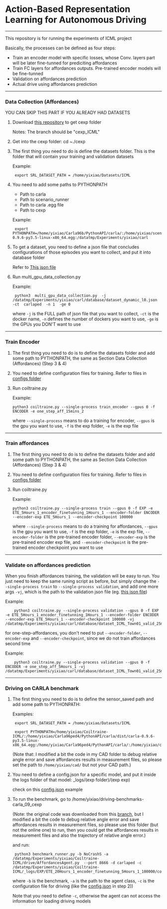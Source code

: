 # Action-Based Representation Learning for Autonomous Driving

-------------------------------------------------------------
This repository is for running the experiments of ICML project

Basically, the processes can be defined as four steps:

 * Train an encoder model with specific losses, whose Conv. layers part will be later fine-tunned for prediciting affordances
 * Train FC layers for affordances outputs. Pre-trained encoder models will be fine-tunned
 * Validation on affordances prediction
 * Actual drive using affordances prediction


-------------------------------------------------------------
### Data Collection (Affordances)

YOU CAN SKIP THIS PART IF YOU ALREADY HAD DATASETS

1. Download [this repository](https://github.com/felipecode/cexp/tree/cexp_ICML) to get cexp folder

   Notes: The branch should be "cexp_ICML"

2. Get into the cexp folder: cd ~./cexp

3. The first thing you need to do is define the datasets folder.
This is the folder that will contain your training and validation datasets

   Example:

        export SRL_DATASET_PATH = /home/yixiao/Datasets/ICML


4. You need to add some paths to PYTHONPATH

	 * Path to carla
	 * Path to scenario_runner
	 * Path to carla .egg file
	 * Path to cexp

   Example:

        export PYTHONPATH=/home/yixiao/Carla96b/PythonAPI/carla/:/home/yixiao/scenario_runner:/home/yixiao/Carla96ped4/PythonAPI/carla/dist/carla-0.9.6-py3.5-linux-x86_64.egg:/datatmp/Experiments/yixiao/carl

5. To get a dataset, you need to define a json file that concludes configurations of those episodes you want to collect, and put it into database folder

   Refer to [This json file](https://github.com/felipecode/cexp/blob/cexp_ICML/database/dataset_dynamic_l0.json)

6. Run multi_gpu_data_collection.py

   Example:

        python3  multi_gpu_data_collection.py  -j  /datatmp/Experiments/yixiao/carl/database/dataset_dynamic_l0.json  -ct  carlaped  -n 1  -ge 0

   where `-j` is the FULL path of json file that you want to collect, `-ct` is the docker name, `-n` defines the number of dockers you want to use, `-ge` is the GPUs you DON'T want to use


-------------------------------------------------------------
### Train Encoder

1. The first thing you need to do is to define the datasets folder and add some path to PYTHONPATH, the same as Section Data Collection (Affordances) (Step 3 & 4)

2. You need to define configuration files for training. Refer to files in [configs folder](https://github.com/yixiao1/Coiltraine-ICML/tree/master/configs/ENCODER)

3. Run coiltraine.py

   Example:

       python3 coiltraine.py --single-process train_encoder --gpus 0 -f ENCODER -e one_step_aff_15mins_2

   where `--single-process` means to do a training for encoder, `--gpus` is the gpu you want to use, `-f` is the exp folder, `-e` is the exp file

-------------------------------------------------------------
### Train affordances

1. The first thing you need to do is to define the datasets folder and add some path to PYTHONPATH, the same as Section Data Collection (Affordances) (Step 3 & 4)

2. You need to define configuration files for training. Refer to files in [configs folder](https://github.com/yixiao1/Coiltraine-ICML/tree/master/configs/EXP)

3. Run coiltraine.py

   Example:

       python3 coiltraine.py --single-process train --gpus 0 -f EXP -e ETE_5Hours_1_encoder_finetunning_1Hours_1 --encoder-folder ENCODER --encoder-exp ETE_5Hours_1 --encoder-checkpoint 100000


   where `--single-process` means to do a training for affordances, `--gpus` is the gpu you want to use, `-f` is the exp folder, `-e` is the exp file,
   `--encoder-folder` is the pre-trained encoder folder, `--encoder-exp` is the pre-trained encoder exp file, and `--encoder-checkpoint` is the pre-trained encoder checkpoint you want to use

-------------------------------------------------------------
### Validate on affordances prediction

When you finish affordances training, the validation will be easy to run. You just need to keep the same runing script as before, but simply change the `--single-process train` to `--single-process validation`, and add one more args  `-vj`, which is the path to the validation json file (eg. [this json file](https://github.com/felipecode/cexp/blob/cexp_ICML/database/dataset_ICML_Town01_valid_25mins.json))

   Example:

        python3 coiltraine.py --single-process validation --gpus 0 -f EXP -e ETE_5Hours_1_encoder_finetunning_1Hours_1 --encoder-folder ENCODER --encoder-exp ETE_5Hours_1 --encoder-checkpoint 100000 -vj /datatmp/Experiments/yixiao/carl/database/dataset_ICML_Town01_valid_25mins.json

for one-step-affordances, you don't need to put `--encoder-folder`, `--encoder-exp` and `--encoder-checkpoint`, since we do not train affordances second time

   Example:

        python3 coiltraine.py --single-process validation --gpus 0 -f ENCODER -e one_step_aff_5Hours_1 -vj /datatmp/Experiments/yixiao/carl/database/dataset_ICML_Town01_valid_25mins.json

-------------------------------------------------------------
### Driving on CARLA benchmark

1. The first thing you need to do is to define the sensor_saved path and add some path to PYTHONPATH:

   Examples:

        export SRL_DATASET_PATH = /home/yixiao/Datasets/ICML

        export PYTHONPATH=/home/yixiao/Coiltraine-ICML/:/home/yixiao/Carla96ped4/PythonAPI/carla/dist/carla-0.9.6-py3.5-linux-x86_64.egg:/home/yixiao/Carla96ped4/PythonAPI/carla/:/home/yixiao/cad/:/home/yixiao/scenario_runner

   (Note that: I modified a bit the code in my CAD folder to debug relative angle error and save affordances results in measurement files, so please set the path to `/home/yixiao/cad/` but not your CAD path.)


2. You need to define a config.json for a specific model, and put it inside the logs folder of that model: _logs/(exp folder)/(exp exp)

   check on this [config.json](https://github.com/yixiao1/Coiltraine-ICML/blob/master/_logs/EXP/ETE_20Hours_1_encoder_finetunning_5Hours_1_100000/config.json) example

3. To run the benchmark, go to /home/yixiao/driving-benchmarks-carla_09_cexp

    (Note: the original code was downloaded from this [branch](https://github.com/carla-simulator/driving-benchmarks/tree/carla_09_cexp), but I modified a bit the code to debug relative angle error and save affordances results in measurement files,
    so please use this folder (but not the online one) to run, then you could get the affordances results in measurement files and also the trajectory of relative angle error.)

   and run:

        python3 benchmark_runner.py -b NoCrashS -a /datatmp/Experiments/yixiao/Coiltraine-ICML/drive/AffordancesAgent.py  --port 8666 -d carlaped -c /datatmp/Experiments/yixiao/Coiltraine-ICML/_logs/EXP/ETE_20Hours_1_encoder_finetunning_5Hours_1_100000/config.json

   where `-b` is the benchmark, `-a` is the path to the agent class, `-c` is the configuration file for driving (like the [config.json](https://github.com/yixiao1/Coiltraine-ICML/blob/master/_logs/EXP/ETE_20Hours_1_encoder_finetunning_5Hours_1_100000/config.json) in step 2))

   Note that you need to define `-c`, otherwise the agent can not access the information for loading driving models
